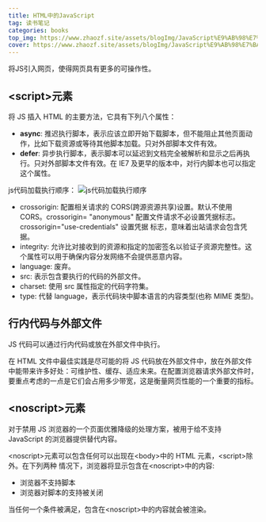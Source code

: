 ```yaml
---
title: HTML中的JavaScript
tag: 读书笔记
categories: books
top_img: https://www.zhaozf.site/assets/blogImg/JavaScript%E9%AB%98%E7%BA%A7%E7%A8%8B%E5%BA%8F%E8%AE%BE%E8%AE%A1%EF%BC%88%E7%AC%AC4%E7%89%88%EF%BC%89_%E5%B0%81%E4%B8%80.jpg
cover: https://www.zhaozf.site/assets/blogImg/JavaScript%E9%AB%98%E7%BA%A7%E7%A8%8B%E5%BA%8F%E8%AE%BE%E8%AE%A1%EF%BC%88%E7%AC%AC4%E7%89%88%EF%BC%89_%E5%B0%81%E4%B8%80.jpg
---
```


将JS引入网页，使得网页具有更多的可操作性。

## \<script>元素

将 JS 插入 HTML 的主要方法，它具有下列八个属性：

- **async**: 推迟执行脚本，表示应该立即开始下载脚本，但不能阻止其他页面动作，比如下载资源或等待其他脚本加载。只对外部脚本文件有效。
- **defer**: 异步执行脚本，表示脚本可以延迟到文档完全被解析和显示之后再执行。只对外部脚本文件有效。在 IE7 及更早的版本中，对行内脚本也可以指定这个属性。

js代码加载执行顺序：
![js代码加载执行顺序](https://segmentfault.com/img/bVWhRl/view?w=801&h=814)

- crossorigin: 配置相关请求的 CORS(跨源资源共享)设置。默认不使用 CORS。crossorigin= "anonymous" 配置文件请求不必设置凭据标志。crossorigin="use-credentials" 设置凭据 标志，意味着出站请求会包含凭据。
- integrity: 允许比对接收到的资源和指定的加密签名以验证子资源完整性。这个属性可以用于确保内容分发网络不会提供恶意内容。
- language: 废弃。
- src: 表示包含要执行的代码的外部文件。
- charset: 使用 src 属性指定的代码字符集。
- type: 代替 language，表示代码块中脚本语言的内容类型(也称 MIME 类型)。

## 行内代码与外部文件

JS 代码可以通过行内代码或放在外部文件中执行。

在 HTML 文件中最佳实践是尽可能的将 JS 代码放在外部文件中，放在外部文件中能带来许多好处：可维护性、缓存、适应未来。在配置浏览器请求外部文件时，要重点考虑的一点是它们会占用多少带宽，这是衡量网页性能的一个重要的指标。

## \<noscript>元素

对于禁用 JS 浏览器的一个页面优雅降级的处理方案，被用于给不支持 JavaScript 的浏览器提供替代内容。

\<noscript>元素可以包含任何可以出现在\<body>中的 HTML 元素，\<script>除外。在下列两种 情况下，浏览器将显示包含在\<noscript>中的内容:
- 浏览器不支持脚本
- 浏览器对脚本的支持被关闭

当任何一个条件被满足，包含在\<noscript>中的内容就会被渲染。
